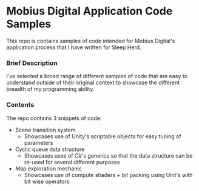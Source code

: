 # Mobius Digital Application Code Samples
This repo is contains samples of code intended for Mobius Digital's application process that I have written for Sleep Herd.

### Brief Description
I've selected a broad range of different samples of code that are easy to understand outside of their original context to showcase the different breadth of my programming ability. 

### Contents
The repo contains 3 snippets of code:
- Scene transition system
    - Showcases use of Unity's scriptable objects for easy tuning of parameters
- Cyclic queue data structure
    - Showcases uses of C#'s generics so that the data structure can be re-used for several different purposes
- Map exploration mechanic
    - Showcases use of compute shaders + bit packing using Uint's with bit wise operators